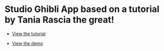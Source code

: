 # Studio Ghibli App based on a tutorial by Tania Rascia the great!

- [View the tutorial](https://www.taniarascia.com/how-to-connect-to-an-api-with-javascript)

- [View the demo](https://taniarascia.github.io/sandbox/ghibli/)
